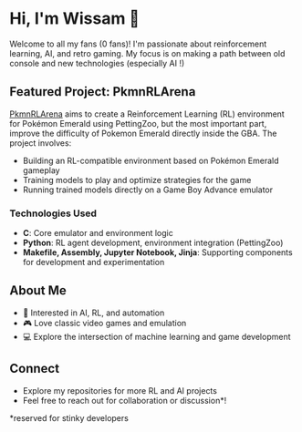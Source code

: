 # Hi, I'm Wissam 👋

Welcome to all my fans (0 fans)! I'm passionate about reinforcement learning, AI, and retro gaming. My focus is on making a path between old console and new technologies (especially AI !)

## Featured Project: PkmnRLArena

[PkmnRLArena](https://github.com/wissammm/PkmnRLArena) aims to create a Reinforcement Learning (RL) environment for Pokémon Emerald using PettingZoo, but the most important part, improve the difficulty of Pokemon Emerald directly inside the GBA. The project involves:
- Building an RL-compatible environment based on Pokémon Emerald gameplay
- Training models to play and optimize strategies for the game
- Running trained models directly on a Game Boy Advance emulator

### Technologies Used
- **C**: Core emulator and environment logic
- **Python**: RL agent development, environment integration (PettingZoo)
- **Makefile, Assembly, Jupyter Notebook, Jinja**: Supporting components for development and experimentation

## About Me
- 🧠 Interested in AI, RL, and automation
- 🎮 Love classic video games and emulation
- 💻 Explore the intersection of machine learning and game development

## Connect
- Explore my repositories for more RL and AI projects
- Feel free to reach out for collaboration or discussion*!


*reserved for stinky developers
